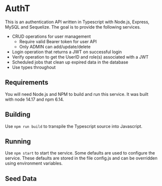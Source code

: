 # AuthT
This is an authentication API written in Typescript with Node.js, Express, MySQL and Sequelize.  The goal is to provide the following services.
* CRUD operations for user management
  * Require valid Bearer token for user API
  * Only ADMIN can add/update/delete
* Login operation that returns a JWT on successful login
* Verify operation to get the UserID and role(s) associated with a JWT
* Scheduled jobs that clean up expired data in the database
* Use types throughout

## Requirements
You will need Node.js and NPM to build and run this service. It was built with node 14.17 and npm 6.14.

## Building
Use `npm run build` to transpile the Typescript source into Javascript.

## Running
Use `npm start` to start the service.  Some defaults are used to configure the service.  These defaults are stored in the file config.js and can be overridden using environment variables.

## Seed Data

